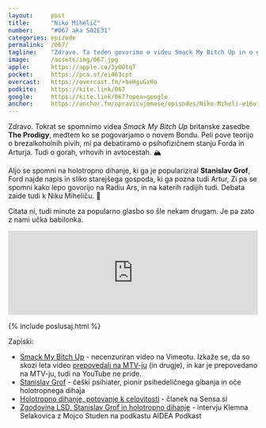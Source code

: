 ```yaml
---
layout: 	post
title:  	"Niko Mihelič"
number: 	"#067 aka S02E31"
categories:	epizode
permalink:	/067/
tagline: 	"Zdravo. Ta teden govorimo o videu Smack My Bitch Up in o gorah. Citata ne prebere nihče, čeprav bi ga lahko Niko Mihelič. Mogoče ga bo še. ;)"
image:		/assets/img/067.jpg
apple:		https://apple.co/3yOGtqT
pocket:		https://pca.st/ei463cpt
overcast:	https://overcast.fm/+beHguGxHo
podkite:	https://kite.link/067
google:		https://kite.link/067?open=google
anchor:		https://anchor.fm/opravicujemose/episodes/Niko-Miheli-e16uthl
---
```


Zdravo. Tokrat se spomnimo videa _Smack My Bitch Up_ britanske zasedbe **The Prodigy**, medtem ko se pogovarjamo o novem Bondu. Peli pove teorijo o brezalkoholnih pivih, mi pa debatiramo o psihofizičnem stanju Forda in Arturja. Tudi o gorah, vrhovih in avtocestah. 🏔 

Aljo se spomni na holotropno dihanje, ki ga je populariziral **Stanislav Grof**, Ford najde napis in sliko starejšega gospoda, ki ga pozna tudi Artur, Zi pa se spomni kako lepo govorijo na Radiu Ars, in na katerih radijih tudi. Debata zaide tudi k Niku Miheliču. 🙌 

Citata ni, tudi minute za popularno glasbo so šle nekam drugam. Je pa zato z nami učka babilonka. 

<iframe src="https://www.listennotes.com/podcasts/opravičujemo-se-za/niko-mihelič-XLjZmkOvNdx/embed/" height="170px" width="100%" style="width: 1px; min-width: 100%;" loading="lazy" frameborder="0" scrolling="no"></iframe>

{% include poslusaj.html %}

Zapiski:
- [Smack My Bitch Up](https://vimeo.com/144850907) - necenzuriran video na Vimeotu. Izkaže se, da so skozi leta video [prepovedali na MTV-ju](https://en.wikipedia.org/wiki/Smack_My_Bitch_Up#Music_video) (in drugje), in kar je prepovedano na MTV-ju, tudi na YouTube ne pride.
- [Stanislav Grof](https://en.wikipedia.org/wiki/Stanislav_Grof) - češki psihiater, pionir psihedeličnega gibanja in oče holotropnega dihaja
- [Holotropno dihanje, potovanje k celovitosti](https://sensa.metropolitan.si/osebna-rast/holotropno-dihanje-potovanje-k-celovitosti/) - članek na Sensa.si 
- [Zgodovina LSD, Stanislav Grof in holotropno dihanje](https://www.youtube.com/watch?v=rAipTFGdJbo) - intervju Klemna Selakovica z Mojco Studen na podkastu AIDEA Podkast 